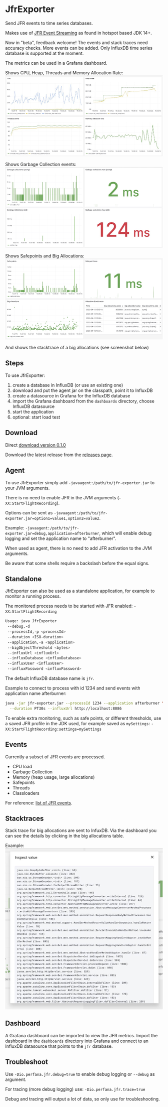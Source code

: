 # JfrExporter

Send JFR events to time series databases. 

Makes use of [JFR Event Streaming](https://openjdk.org/jeps/349) as found in hotspot based JDK 14+.

Now in "beta", feedback welcome! The events and stack traces need accuracy checks.
More events can be added. Only InfluxDB time series database is supported
at the moment.

The metrics can be used in a Grafana dashboard. 

Shows CPU, Heap, Threads and Memory Allocation Rate:
![dashboard overview 1](https://github.com/perfana/jfr-exporter/blob/main/images/dashboard-1.jpg)

Shows Garbage Collection events:
![dashboard overview 2](https://github.com/perfana/jfr-exporter/blob/main/images/dashboard-2.jpg)

Shows Safepoints and Big Allocations:
![dashboard overview 3](https://github.com/perfana/jfr-exporter/blob/main/images/dashboard-3.jpg)

And shows the stacktrace of a big allocations (see screenshot below)

## Steps

To use JfrExporter:

1. create a database in InfluxDB (or use an existing one)
2. download and put the agent jar on the classpath, point it to InfluxDB
3. create a datasource in Grafana for the InfluxDB database
4. import the Grafana dashboard from the `dashboards` directory, choose InfluxDB datasource
5. start the application
6. optional: start load test

## Download

Direct [download version 0.1.0](https://github.com/perfana/jfr-exporter/releases/download/0.1.0/jfr-exporter-0.1.0.jar)

Download the latest release from the [releases page](https://github.com/perfana/jfr-exporter/releases).

## Agent

To use JfrExporter simply add `-javaagent:/path/to/jfr-exporter.jar` to your JVM arguments.

There is no need to enable JFR in the JVM arguments (`-XX:StartFlightRecording`).

Options can be sent as `-javaagent:/path/to/jfr-exporter.jar=option1=value1,option2=value2`.

Example: `-javaagent:/path/to/jfr-exporter.jar=debug,application=afterburner`, which will enable
debug logging and set the application name to "afterburner".

When used as agent, there is no need to add JFR activation to the JVM arguments.

Be aware that some shells require a backslash before the equal signs.

## Standalone

JfrExporter can also be used as a standalone application, for example to monitor a running process.

The monitored process needs to be started with JFR enabled: `-XX:StartFlightRecording`

```bash
Usage: java JfrExporter 
 --debug,-d 
 --processId,-p <processId> 
 --duration <ISO-duration> 
 --application,-a <application>
 --bigObjectThreshold <bytes>
 --influxUrl <influxUrl> 
 --influxDatabase <influxDatabase>
 --influxUser <influxUser> 
 --influxPassword <influxPassword>
```

The default InfluxDB database name is `jfr`.

Example to connect to process with id 1234 and send events with application name afterburner:
```bash
java -jar jfr-exporter.jar --processId 1234 --application afterburner \
  --duration PT30s --influxUrl http://localhost:8086
```

To enable extra monitoring, such as safe points, or different thresholds, 
use a saved JFR profile in the JDK used, for example saved as `mySettings`: `-XX:StartFlightRecording:settings=mySettings`

## Events

Currently a subset of JFR events are processed. 
* CPU load
* Garbage Collection
* Memory (heap usage, large allocations)
* Safepoints
* Threads
* Classloaders

For reference: [list of JFR events](https://bestsolution-at.github.io/jfr-doc/index.html).

## Stacktraces

Stack trace for big allocations are sent to InfuxDB.
Via the dashboard you can see the details by clicking in the big allocations table.

Example:
![stacktrace example 1](https://github.com/perfana/jfr-exporter/blob/main/images/stacktrace-1.jpg)

## Dashboard

A Grafana dashboard can be imported to view the JFR metrics.
Import the dashboard in the `dashboards` directory into Grafana and
connect to an InfluxDB datasource that points to the `jfr` database.

## Troubleshoot

Use `-Dio.perfana.jfr.debug=true` to enable debug logging or `--debug` as argument.

For tracing (more debug logging) use: `-Dio.perfana.jfr.trace=true`

Debug and tracing will output a lot of data, so only use for troubleshooting.
